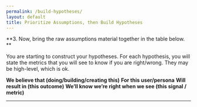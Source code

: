 ```yaml
---
permalink: /build-hypotheses/
layout: default
title: Prioritize Assumptions, then Build Hypotheses
---
```


**3. Now, bring the raw assumptions material together in the table
below. **

You are starting to construct your hypotheses. For each hypothesis, you
will state the metrics that you will see to know if you are right/wrong.
They may be high-level, which is ok.

  **We believe that (doing/building/creating this)**   **For this user/persona**   **Will result in (this outcome)**   **We’ll know we’re right when we see (this signal / metric)**
  ---------------------------------------------------- --------------------------- ----------------------------------- ---------------------------------------------------------------
                                                                                                                       
                                                                                                                       
                                                                                                                       
                                                                                                                       
                                                                                                                       
                                                                                                                